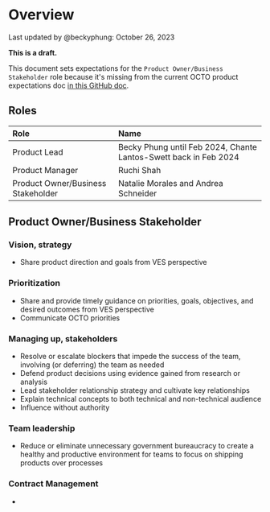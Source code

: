 # Overview
Last updated by @beckyphung: October 26, 2023

**This is a draft.**

This document sets expectations for the `Product Owner/Business Stakeholder` role because it's missing from the current OCTO product expectations doc 
[in this GitHub doc](https://github.com/department-of-veterans-affairs/va.gov-team/blob/master/octo/product/Product%20Expectations.md).

## Roles 
|Role|Name|
|:--|:--|
|Product Lead|Becky Phung until Feb 2024, Chante Lantos-Swett back in Feb 2024|
|Product Manager|Ruchi Shah|
|Product Owner/Business Stakeholder| Natalie Morales and Andrea Schneider|

## Product Owner/Business Stakeholder
### Vision, strategy
- Share product direction and goals from VES perspective
  
### Prioritization
- Share and provide timely guidance on priorities, goals, objectives, and desired outcomes from VES perspective
- Communicate OCTO priorities
  
### Managing up, stakeholders
- Resolve or escalate blockers that impede the success of the team, involving (or deferring) the team as needed
- Defend product decisions using evidence gained from research or analysis
- Lead stakeholder relationship strategy and cultivate key relationships
- Explain technical concepts to both technical and non-technical audience
- Influence without authority

### Team leadership
- Reduce or eliminate unnecessary government bureaucracy to create a healthy and productive environment for teams to focus on shipping products over processes

### Contract Management
- 

